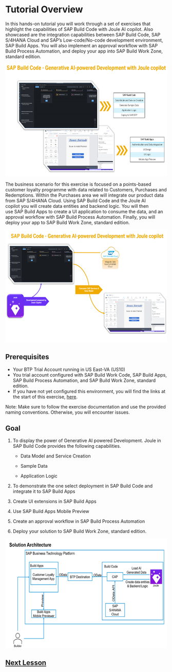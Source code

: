 # Tutorial Overview

In this hands-on tutorial you will work through a set of exercises that highlight the capabilities of SAP Build Code with Joule AI copilot. Also showcased are the integration capabilities between SAP Build Code, SAP S/4HANA Cloud and SAP’s Low-code/No-code development environment, SAP Build Apps. You will also implement an approval workflow with SAP Build Process Automation, and deploy your app into SAP Build Work Zone, standard edition.

<img src="images/image1.png" style="width:6.5in;height:3.63125in" />

The business scenario for this exercise is focused on a points-based
customer loyalty programme with data related to Customers, Purchases and
Redemptions. Within the Purchases area we will integrate our product
data from SAP S/4HANA Cloud. Using SAP Build Code and the Joule AI
copilot you will create data entities and backend logic. You will then
use SAP Build Apps to create a UI application to consume the data, and an
approval workflow with SAP Build Process Automation. Finally, you will deploy
your app to SAP Build Work Zone, standard edition.

<img src="images/image2.png" style="width:6.5in;height:3.65833in" />

## Prerequisites

- Your BTP Trial Account running in US East-VA (US10)
- You trial account configured with SAP Build Work Code, SAP Build Apps, SAP Build Process Automation, and SAP Build Work Zone, standard edition.
- If you have not yet configured this environment, you will find the links at the start of this exercise, [here](../ex0/).

Note: Make sure to follow the exercise documentation and use the
provided naming conventions. Otherwise, you will encounter issues.

## Goal

1. To display the power of Generative AI powered Development. Joule in SAP Build Code provides the following capabilities.

    - Data Model and Service Creation

    - Sample Data

    - Application Logic

2. To demonstrate the one select deployment in SAP Build Code and integrate it to SAP Build Apps

3. Create UI extensions in SAP Build Apps

4. Use SAP Build Apps Mobile Preview

5. Create an approval workflow in SAP Build Process Automation

6. Deploy your solution to SAP Build Work Zone, standard edition.

<img src="images/image3.png" style="width:6.5in;height:3.55486in" />

## [Next Lesson](../ex1/)